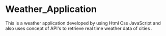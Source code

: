 # Weather_Application
This is a weather application developed by using Html Css JavaScript and also uses concept of API's to retrieve real time weather data of cities .
